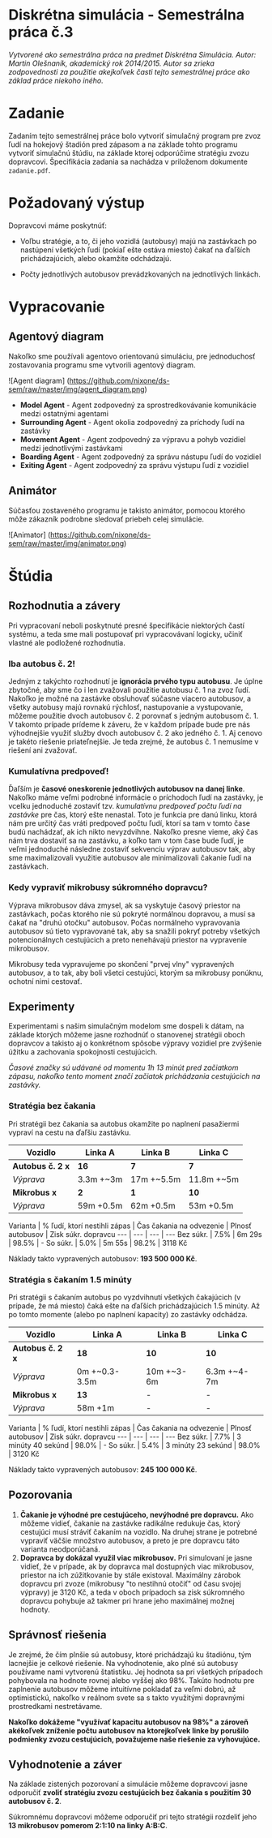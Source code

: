 # Diskrétna simulácia - Semestrálna práca č.3

*Vytvorené ako semestrálna práca na predmet Diskrétna Simulácia. Autor: Martin Olešnaník, akademický rok 2014/2015. Autor sa zrieka zodpovednosti za použitie akejkoľvek časti tejto semestrálnej práce ako základ práce niekoho iného.*

# Zadanie

Zadaním tejto semestrálnej práce bolo vytvoriť simulačný program pre zvoz ľudí na hokejový
štadión pred zápasom a na základe tohto programu vytvoriť simulačnú štúdiu, na základe ktorej odporúčime stratégiu zvozu dopravcovi. Špecifikácia zadania sa nachádza v priloženom dokumente ``zadanie.pdf``.

# Požadovaný výstup

Dopravcovi máme poskytnúť:

*	Voľbu stratégie, a to, či jeho vozidlá (autobusy) majú na zastávkach po nastúpení všetkých ľudí (pokiaľ ešte ostáva miesto) čakať na ďaľších prichádzajúcich, alebo okamžite odchádzajú.

*	Počty jednotlivých autobusov prevádzkovaných na jednotlivých linkách.

# Vypracovanie

## Agentový diagram

Nakoľko sme používali agentovo orientovanú simuláciu, pre jednoduchosť zostavovania programu sme vytvorili agentový diagram.

![Agent diagram]
(https://github.com/nixone/ds-sem/raw/master/img/agent_diagram.png)

*	**Model Agent** - Agent zodpovedný za sprostredkovávanie komunikácie medzi ostatnými agentami
*	**Surrounding Agent** - Agent okolia zodpovedný za príchody ľudí na zastávky
*	**Movement Agent** - Agent zodpovedný za výpravu a pohyb vozidiel medzi jednotlivými zastávkami
*	**Boarding Agent** - Agent zodpovedný za správu nástupu ľudí do vozidiel
*	**Exiting Agent** - Agent zodpovedný za správu výstupu ľudí z vozidiel

## Animátor

Súčasťou zostaveného programu je takisto animátor, pomocou ktorého môže zákazník podrobne sledovať priebeh celej simulácie.

![Animator]
(https://github.com/nixone/ds-sem/raw/master/img/animator.png)

# Štúdia

## Rozhodnutia a závery

Pri vypracovaní neboli poskytnuté presné špecifikácie niektorých častí systému, a teda sme mali postupovať pri vypracovávaní logicky, učiniť vlastné ale podložené rozhodnutia.

### Iba autobus č. 2!

Jedným z takýchto rozhodnutí je **ignorácia prvého typu autobusu**. Je úplne zbytočné, aby sme
čo i len zvažovali použitie autobusu č. 1 na zvoz ľudí. Nakoľko je možné na zastávke obsluhovať súčasne viacero autobusov, a všetky autobusy majú rovnakú rýchlosť, nastupovanie a vystupovanie, môžeme použitie dvoch autobusov č. 2 porovnať s jedným autobusom č. 1. V takomto prípade prídeme k záveru, že v každom prípade bude pre nás výhodnejšie využiť služby dvoch autobusov č. 2 ako jedného č. 1. Aj cenovo je takéto riešenie priateľnejšie. Je teda zrejmé, že autobus č. 1 nemusíme v riešení ani zvažovať.

### Kumulatívna predpoveď!

Ďaľším je **časové oneskorenie jednotlivých autobusov na danej linke**. Nakoľko máme veľmi podrobné informácie o príchodoch ľudí na zastávky, je vcelku jednoduché zostaviť tzv. *kumulatívnu predpoveď počtu ľudí na zastávke* pre čas, ktorý ešte nenastal. Toto je funkcia pre danú linku, ktorá nám pre určitý čas vráti predpoveď počtu ľudí, ktorí sa tam v tomto čase budú nachádzať, ak ich nikto nevyzdvihne. Nakoľko presne vieme, aký čas nám trva dostaviť sa na zastávku, a koľko tam v tom čase bude ľudí, je veľmi jednoduché následne zostaviť sekvenciu výprav autobusov tak, aby sme maximalizovali využitie autobusov ale minimalizovali čakanie ľudí na zastávkach.

### Kedy vypraviť mikrobusy súkromného dopravcu?

Výprava mikrobusov dáva zmysel, ak sa vyskytuje časový priestor na zastávkach, počas ktorého nie sú pokryté normálnou dopravou, a musí sa čakať na "druhú otočku" autobusov. Počas normálneho vypravovania autobusov sú tieto vypravované tak, aby sa snažili pokryť potreby všetkých potencionálnych cestujúcich a preto nenehávajú priestor na vypravenie mikrobusov.

Mikrobusy teda vypravujeme po skončení "prvej vlny" vypravených autobusov, a to tak, aby boli všetci cestujúci, ktorým sa mikrobusy ponúknu, ochotní nimi cestovať.

## Experimenty

Experimentami s našim simulačným modelom sme dospeli k dátam, na základe ktorých môžeme jasne rozhodnúť o stanovenej stratégii oboch dopravcov a takisto aj o konkrétnom spôsobe výpravy vozidiel pre zvýšenie úžitku a zachovania spokojnosti cestujúcich.

*Časové značky sú udávané od momentu 1h 13 minút pred začiatkom zápasu, nakoľko tento moment značí začiatok prichádzania cestujúcich na zastávky.* 

### Stratégia bez čakania

Pri stratégii bez čakania sa autobus okamžite po naplnení pasažiermi vypraví na cestu na ďaľšiu zastávku.

 Vozidlo | Linka A | Linka B | Linka C
 --- | --- | --- | ---
 **Autobus č. 2 x** | **16** | **7** | **7**
 *Výprava* | 3.3m +~3m | 17m +~5.5m | 11.8m +~5m
 **Mikrobus x** | **2** | **1** | **10**
 *Výprava* | 59m +0.5m | 62m +0.5m | 53m +0.5m

 Varianta | % ľudí, ktorí nestihli zápas | Čas čakania na odvezenie | Plnosť autobusov | Zisk súkr. dopravcu
 --- | --- | --- | ---
 Bez súkr. | 7.5% | 6m 29s | 98.5% | -
 So súkr. | 5.0% | 5m 55s | 98.2% | 3118 Kč

Náklady takto vypravených autobusov: **193 500 000 Kč**.
 
### Stratégia s čakaním 1.5 minúty

Pri stratégii s čakaním autobus po vyzdvihnutí všetkých čakajúcich (v prípade, že má miesto) čaká ešte na ďaľších prichádzajúcich 1.5 minúty. Až po tomto momente (alebo po naplnení kapacity) zo zastávky odchádza.

 Vozidlo | Linka A | Linka B | Linka C
 --- | --- | --- | ---
 **Autobus č. 2 x** | **18** | **10** | **10**
 *Výprava* | 0m +~0.3-3.5m | 10m +~3-6m | 6.3m +~4-7m
 **Mikrobus x** | **13** | - | -
 *Výprava* | 58m +1m | - | -

 Varianta | % ľudí, ktorí nestihli zápas | Čas čakania na odvezenie | Plnosť autobusov | Zisk súkr. dopravcu
 --- | --- | --- | ---
 Bez súkr. | 7.7% | 3 minúty 40 sekúnd | 98.0% | -
 So súkr. | 5.4% | 3 minúty 23 sekúnd | 98.0% | 3120 Kč

Náklady takto vypravených autobusov: **245 100 000 Kč**.

## Pozorovania

1.	**Čakanie je výhodné pre cestujúceho, nevýhodné pre dopravcu.** Ako môžeme vidieť, čakanie na zastávke radikálne redukuje čas, ktorý cestujúci musí stráviť čakaním na vozidlo. Na druhej strane je potrebné vypraviť väčšie množstvo autobusov, a preto je pre dopravcu táto varianta neodporúčaná.
2. **Dopravca by dokázal využil viac mikrobusov.** Pri simulovaní je jasne vidieť, že v prípade, ak by dopravca mal dostupných viac mikrobusov, priestor na ich zúžitkovanie by stále existoval. Maximálny zárobok dopravcu pri zvoze (mikrobusy "to nestihnú otočiť" od času svojej výpravy) je 3120 Kč, a teda v oboch prípadoch sa zisk súkromného dopravcu pohybuje až takmer pri hrane jeho maximálnej možnej hodnoty.

## Správnosť riešenia

Je zrejmé, že čím plnšie sú autobusy, ktoré prichádzajú ku štadiónu, tým lacnejšie je celkové riešenie. Na vyhodnotenie, ako plné sú autobusy používame nami vytvorenú štatistiku. Jej hodnota sa pri všetkých prípadoch pohybovala na hodnote rovnej alebo vyššej ako 98%. Takúto hodnotu pre zaplnenie autobusov môžeme intuitívne pokladať za veľmi dobrú, až optimistickú, nakoľko v reálnom svete sa s takto využitými dopravnými prostredkami nestretávame.

**Nakoľko dokážeme "využívať kapacitu autobusov na 98%" a zároveň akékoľvek zníženie počtu autobusov na ktorejkoľvek linke by porušilo podmienky zvozu cestujúcich, považujeme naše riešenie za vyhovujúce.**

## Vyhodnotenie a záver

Na základe zistených pozorovaní a simulácie môžeme dopravcovi jasne odporučiť **zvoliť stratégiu zvozu cestujúcich bez čakania s použitím 30 autobusov č. 2**.

Súkromnému dopravcovi môžeme odporučiť pri tejto stratégii rozdeliť jeho **13 mikrobusov pomerom 2:1:10 na linky A:B:C**.
